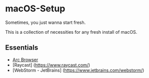 # macOS-Setup

Sometimes, you just wanna start fresh. 

This is a collection of necessities for any fresh install of macOS.

## Essentials
- [Arc Browser](https://arc.net/)
- [Raycast] (https://www.raycast.com/)
- [WebStorm - JetBrains] (https://www.jetbrains.com/webstorm/)
